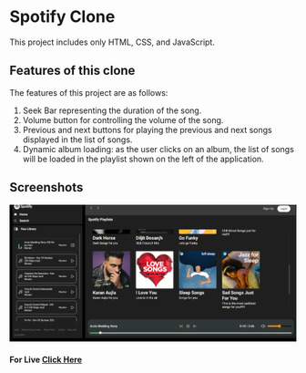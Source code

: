 # Spotify Clone

This project includes only HTML, CSS, and JavaScript.

## Features of this clone

The features of this project are as follows:

1. Seek Bar representing the duration of the song.
2. Volume button for controlling the volume of the song.
3. Previous and next buttons for playing the previous and next songs displayed in the list of songs.
4. Dynamic album loading: as the user clicks on an album, the list of songs will be loaded in the playlist shown on the left of the application.

## Screenshots

![alt text](image-1.png)
#### For Live [Click Here](https://myspotifyclonesuper.freewebhostmost.com/)